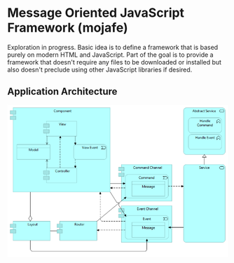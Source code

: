 # Message Oriented JavaScript Framework (mojafe)
Exploration in progress. Basic idea is to define a framework that is based purely on modern HTML and JavaScript. Part of the goal is to provide a framework that doesn't require any files to be downloaded or installed but also doesn't preclude using other JavaScript libraries if desired.

## Application Architecture
![](/mojafe.png)
